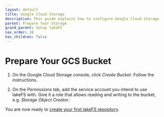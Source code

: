 ```yaml
---
layout: default
title: Google Cloud Storage
description: This guide explains how to configure Google Cloud Storage as the underlying storage layer.
parent: Prepare Your Storage
grand_parent: Setup lakeFS
nav_order: 20
has_children: false
---
```


# Prepare Your GCS Bucket

1. On the Google Cloud Storage console, click *Create Bucket*. Follow the instructions.

1. On the *Permissions* tab, add the service account you intend to use lakeFS with. Give it a role that allows reading and writing to the bucket, e.g. *Storage Object Creator*.

You are now ready to [create your first lakeFS repository](../create-repo.md).
